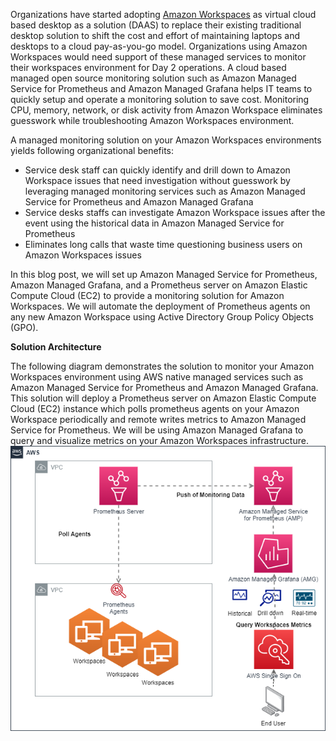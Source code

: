 Organizations have started adopting [Amazon Workspaces](https://docs.aws.amazon.com/workspaces/latest/adminguide/amazon-workspaces.html) as virtual cloud based desktop as a solution (DAAS) to replace their existing traditional desktop solution to shift the cost and effort of maintaining laptops and desktops to a cloud pay-as-you-go model. Organizations using Amazon Workspaces would need support of these managed services to monitor their workspaces environment for Day 2 operations. A cloud based managed open source monitoring solution such as Amazon Managed Service for Prometheus and Amazon Managed Grafana helps IT teams to quickly setup and operate a monitoring solution to save cost. Monitoring CPU, memory, network, or disk activity from Amazon Workspace eliminates guesswork while troubleshooting Amazon Workspaces environment.

A managed monitoring solution on your Amazon Workspaces environments yields following organizational benefits:

* Service desk staff can quickly identify and drill down to Amazon Workspace issues that need investigation without guesswork by leveraging managed monitoring services such as Amazon Managed Service for Prometheus and Amazon Managed Grafana
* Service desks staffs can investigate Amazon Workspace issues after the event using the historical data in Amazon Managed Service for Prometheus
* Eliminates long calls that waste time questioning business users on Amazon Workspaces issues


In this blog post, we will set up Amazon Managed Service for Prometheus, Amazon Managed Grafana, and a Prometheus server on Amazon Elastic Compute Cloud (EC2) to provide a monitoring solution for Amazon Workspaces.  We will automate the deployment of Prometheus agents on any new Amazon Workspace using Active Directory Group Policy Objects (GPO).

**Solution Architecture**

The following diagram demonstrates the solution to monitor your Amazon Workspaces environment using AWS native managed services such as Amazon Managed Service for Prometheus and Amazon Managed Grafana. This solution will deploy a Prometheus server on Amazon Elastic Compute Cloud (EC2) instance which polls prometheus agents on your Amazon Workspace periodically and remote writes metrics to Amazon Managed Service for Prometheus. We will be using Amazon Managed Grafana to query and visualize metrics on your Amazon Workspaces infrastructure.
![Screenshot](prometheus.drawio-dotted.drawio.png)